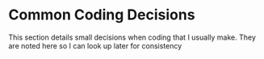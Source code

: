 # Common Coding Decisions

This section details small decisions when coding that I usually make. They are noted here so I can look up later for consistency
